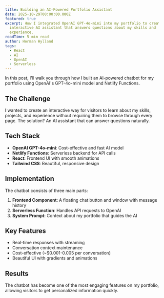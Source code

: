 ```yaml
---
title: Building an AI-Powered Portfolio Assistant
date: 2025-10-29T00:00:00.000Z
featured: true
excerpt: How I integrated OpenAI GPT-4o-mini into my portfolio to create an
  interactive AI assistant that answers questions about my skills and
  experience.
readTime: 5 min read
author: Herman Hylland
tags:
  - React
  - AI
  - OpenAI
  - Serverless
---
```


In this post, I'll walk you through how I built an AI-powered chatbot for my portfolio using OpenAI's GPT-4o-mini model and Netlify Functions.

## The Challenge

I wanted to create an interactive way for visitors to learn about my skills, projects, and experience without requiring them to browse through every page. The solution? An AI assistant that can answer questions naturally.

## Tech Stack

- **OpenAI GPT-4o-mini**: Cost-effective and fast AI model
- **Netlify Functions**: Serverless backend for API calls
- **React**: Frontend UI with smooth animations
- **Tailwind CSS**: Beautiful, responsive design

## Implementation

The chatbot consists of three main parts:

1. **Frontend Component**: A floating chat button and window with message history
2. **Serverless Function**: Handles API requests to OpenAI
3. **System Prompt**: Context about my portfolio that guides the AI

## Key Features

- Real-time responses with streaming
- Conversation context maintenance
- Cost-effective (~$0.001-0.005 per conversation)
- Beautiful UI with gradients and animations

## Results

The chatbot has become one of the most engaging features on my portfolio, allowing visitors to get personalized information quickly.
